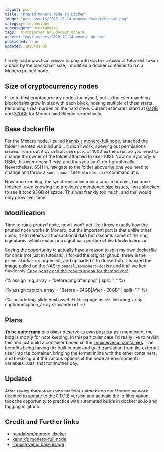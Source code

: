 ```yaml
---
layout: post
title: "Pruned Monero Node in Docker"
image: "post-assets/2020-12-14-monero-docker/banner.png"
category: technology
subcategory: programming
tags:  microserver NAS docker monero
assets: "post-assets/2020-12-14-monero-docker"
published: true
updated: 2020-01-05
---
```


Finally had a practical reason to play with docker outside of tutorials! Taken a back by the blockchain size, I modified a docker container to run a Monero pruned node.



## Size of cryptocurrency nodes
I like to host cryptocurrency nodes for myself, but as the ever marching blockchains grow in size with each block, hosting multiple of them starts becoming a real burden on the hard drive. Current estimates stand at [64GB](https://bitinfocharts.com/monero/) and [370GB](https://bitinfocharts.com/bitcoin/) for Monero and Bitcoin respectively.

## Base dockerfile
For the Monero node, I pulled [kannix's monero-full-node](https://github.com/kannix/monero-full-node), attached the folder I wanted via bind and... it didn't work, spewing out permissions issues. Turns out it by default uses `puid` of 1000 as the user, so you need to change the owner of the folder attached to user 1000. Now on Synology's DSM, this user doesn't exist and thus you can't do it graphically. Nevertheless, SSH in, navigate to the folder above the one you need to change and throw a `sudo chown 1000 %folder_dir%` command at it.

Now once running, the synchronisation took a couple of days, but once finished, even knowing the previously mentioned size issues, I was shocked to see it took 93GB of space. This was frankly too much, and that would only grow over time.

## Modification
Time to run a _pruned_ node, now I won't act like i know exactly how the pruned node works in Monero, but the important part is that unlike other coins, it still retains all transactional data but discards some of the ring signatures, which make up a significant portion of the blockchain size.

Seeing the opportunity to actually have a reason to spin my own dockerfile for once (not just in tutorials), I forked the original github, threw in the `--prune-blockchain` argument, and uploaded it to dockerhub. Changed the image pulled on the NAS to `pandalism/monero-docker` and it all worked flawlessly. [Easy peasy and the results speak for themselves!](https://hub.docker.com/repository/docker/pandalism/monero-docker).

{% assign img_array = "before.png|after.png" | split: "|" %}

{% assign caption_array = "Before - 94GB|After - 30GB" | split: "|" %}

{% include img_slide.html assetsFolder=page.assets link=img_array caption=caption_array showindex=1 %}


## Plans
__To be quite frank__ this didn't deserve its own post but as I mentioned, the blog is mostly for note keeping. In this particular case I'd really like to revisit this and just build a container based on the [linuxserver.io containers](https://github.com/linuxserver/docker-baseimage-ubuntu). The benefits being having the built in puid and guid translation from the external user into the container, bringing the format inline with the other containers, and breaking out the various options of the node as environmental variables. Alas, that for another day.

## Updated
After seeing there was some malicious attacks on the Monero network decided to update to the 0.17.1.8 version and activate the ip filter option, took the opportunity to practice with automated builds in dockerhub.io and tagging in github.

## Credit and Further links
- [pandalism/monero-docker](https://hub.docker.com/repository/docker/pandalism/monero-docker)
- [kannix's monero-full-node](https://github.com/kannix/monero-full-node)
- [linuxserver.io base image](https://github.com/linuxserver/docker-baseimage-ubuntu)
